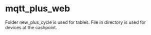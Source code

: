 # mqtt_plus_web
Folder new_plus_cycle is used for tables.
File in directory is used for devices at the cashpoint. 
